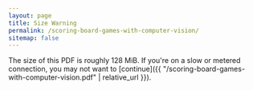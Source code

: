 ```yaml
---
layout: page
title: Size Warning
permalink: /scoring-board-games-with-computer-vision/
sitemap: false
---
```


The size of this PDF is roughly 128 MiB.  If you're on a slow or metered connection, you
may not want to [continue]({{ "/scoring-board-games-with-computer-vision.pdf" |
relative_url }}).
